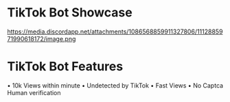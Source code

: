 # TikTok Bot Showcase
https://media.discordapp.net/attachments/1086568859911327806/1112885971990618172/image.png

# TikTok Bot Features

 • 10k Views within minute
 • Undetected by TikTok
 • Fast Views
 • No Captca Human verification

